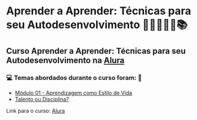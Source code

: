 # Aprender a Aprender: Técnicas para seu Autodesenvolvimento 👩🏻‍💻🤯🧠📚
## Curso Aprender a Aprender: Técnicas para seu Autodesenvolvimento na [Alura](https://www.alura.com.br/curso-online-aprender-a-aprender-tecnicas-para-seu-autodesenvolvimento)
### 💻 Temas abordados durante o curso foram: 🚀
- [Módulo 01 - Aprendizagem como Estilo de Vida](https://github.com/romulovieira777/Aprender_a_Aprender_Tecnicas_para_seu_Autodesenvolvimento/tree/main/Modulo_01_Aprendizagem_como_Estilo_de_Vida)
- [Talento ou Disciplina?]()

Link para o curso: [Alura](https://www.alura.com.br/curso-online-aprender-a-aprender-tecnicas-para-seu-autodesenvolvimento)
